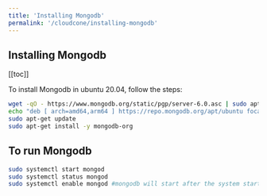 ```yaml
---
title: 'Installing Mongodb'
permalink: '/cloudcone/installing-mongodb'
---
```


## Installing Mongodb

[[toc]]

To install Mongodb in ubuntu 20.04, follow the steps:

```bash
wget -qO - https://www.mongodb.org/static/pgp/server-6.0.asc | sudo apt-key add -
echo "deb [ arch=amd64,arm64 ] https://repo.mongodb.org/apt/ubuntu focal/mongodb-org/6.0 multiverse" | sudo tee /etc/apt/sources.list.d/mongodb-org-6.0.list
sudo apt-get update
sudo apt-get install -y mongodb-org
```

## To run Mongodb

```bash
sudo systemctl start mongod
sudo systemctl status mongod
sudo systemctl enable mongod #mongodb will start after the system start up automatically. 
```

